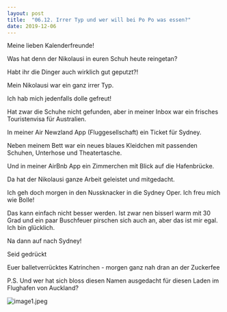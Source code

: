```yaml
---
layout: post
title:  "06.12. Irrer Typ und wer will bei Po Po was essen?"
date: 2019-12-06
---
```

Meine lieben Kalenderfreunde!


Was hat denn der Nikolausi in euren Schuh heute reingetan?

Habt ihr die Dinger auch wirklich gut geputzt?!

Mein Nikolausi war ein ganz irrer Typ. 

Ich hab mich jedenfalls dolle gefreut!

Hat zwar die Schuhe nicht gefunden, aber in meiner Inbox war ein frisches Touristenvisa für Australien.

In meiner Air Newzland App (Fluggesellschaft) ein Ticket für Sydney.

Neben meinem Bett war ein neues blaues Kleidchen mit passenden Schuhen, Unterhose und Theatertasche.

Und in meiner AirBnb App ein Zimmerchen mit Blick auf die Hafenbrücke.

Da hat der Nikolausi ganze Arbeit geleistet und mitgedacht.

Ich geh doch morgen in den Nussknacker in die Sydney Oper. Ich freu mich wie Bolle!

Das kann einfach nicht besser werden. Ist zwar nen bisserl warm mit 30 Grad und ein paar Buschfeuer pirschen sich auch an, aber das ist mir egal. Ich bin glücklich.

Na dann auf nach Sydney!

Seid gedrückt

Euer balletverrücktes Katrinchen - morgen ganz nah dran an der Zuckerfee



P.S. Und wer hat sich bloss diesen Namen ausgedacht für diesen Laden im Flughafen von Auckland?





![image1.jpeg](/weihnachten/assets/2019-12-06/image1.jpeg)

